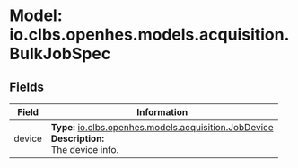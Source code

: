 # Model: io.clbs.openhes.models.acquisition.BulkJobSpec

## Fields

| Field | Information |
| --- | --- |
| device | <b>Type:</b> [io.clbs.openhes.models.acquisition.JobDevice](model-io-clbs-openhes-models-acquisition-jobdevice.md)<br><b>Description:</b><br>The device info. |

